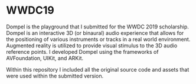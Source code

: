# WWDC19
Dompel is the playground that I submitted for the WWDC 2019 scholarship. Dompel is an interactive 3D (or binaural) audio experience that allows for the positioning of various instruments or tracks in a real world environment. Augmented reality is utilized to provide visual stimulus to the 3D audio reference points. I developed Dompel using the frameworks of AVFoundation, UIKit, and ARKit. 

Within this repository I included all the original source code and assets that were used within the submitted version.

